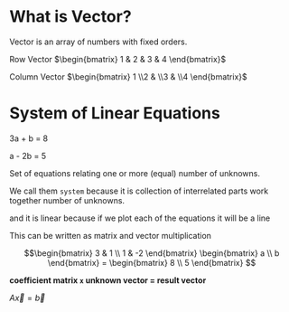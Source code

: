 # What is Vector?

Vector is an array of numbers with fixed orders.

Row Vector $\begin{bmatrix} 1 & 2 & 3 & 4 \end{bmatrix}$ 

Column Vector $\begin{bmatrix} 1 \\2 & \\3 & \\4 \end{bmatrix}$





# System of Linear Equations

3a + b = 8

a - 2b = 5

Set of equations relating one or more (equal) number of unknowns.

We call them `system` because it is collection of interrelated parts work together number of unknowns.

and it is linear because if we plot each of the equations it will be a line 

This can be written as matrix and vector multiplication

$$\begin{bmatrix} 3 & 1 \\
1 & -2 \end{bmatrix} \begin{bmatrix} a \\
b \end{bmatrix} = \begin{bmatrix} 8 \\
5 \end{bmatrix}
$$

**coefficient matrix `x` unknown vector = result vector**

$A\vec{x} = \vec{b}$